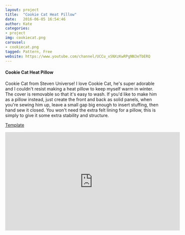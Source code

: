 ```yaml
---
layout: project
title:  "Cookie Cat Heat Pillow"
date:   2016-06-05 16:54:46
author: Kate
categories:
- project
img: cookiecat.png
carousel:
- cookiecat.png
tagged: Pattern, Free
website: https://www.youtube.com/channel/UCCu_xSNXzKwRPgNN3eTbERQ
---
```

#### Cookie Cat Heat Pillow
Cookie Cat from Steven Universe! I love Cookie Cat, he's super adorable and I couldn't resist making a heat pillow to keep myself warm in winter. The cover is removable so that it's easy to wash. If you'd like to make him as a pillow instead, just create the front and back as solid panels, when you're sewing him up, leave a small gap big enough to insert stuffing, then hand sew it closed. You won't need the extra felt lining for a pillow, this is simply to give it some extra stability and structure.
<p><a href="http://orig10.deviantart.net/93c0/f/2016/276/9/8/cookie_cat_pattern_by_snugglefactory-dajtrai.pdf" class="btn btn-theme">Template</a></p>
<iframe width="560" height="315" src="https://www.youtube.com/embed/eXmHWzwe9jk" frameborder="0" allowfullscreen></iframe>
